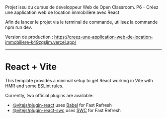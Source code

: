 Projet issu du cursus de développeur Web de Open Classroom.
P6 - Créez une application web de location immobilière avec React

Afin de lancer le projet via le terminal de commande, utilisez la commande npm run dev.

Version de production : 
https://creez-une-application-web-de-location-immobiliere-k49zqsljm.vercel.app/

--------------------------------------------------------------------------------------------------------------------

# React + Vite

This template provides a minimal setup to get React working in Vite with HMR and some ESLint rules.

Currently, two official plugins are available:

- [@vitejs/plugin-react](https://github.com/vitejs/vite-plugin-react/blob/main/packages/plugin-react/README.md) uses [Babel](https://babeljs.io/) for Fast Refresh
- [@vitejs/plugin-react-swc](https://github.com/vitejs/vite-plugin-react-swc) uses [SWC](https://swc.rs/) for Fast Refresh

